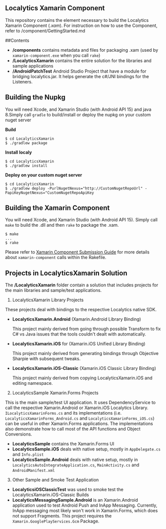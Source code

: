Localytics Xamarin Component
---
This repository contains the element necessary to build the Localytics Xamarin Component (*.xam*).  For instruction on how to use the Component, refer to /component/GettingStarted.md

##Contents
* **/components** contains metadata and files for packaging .xam (used by `xamarin-component.exe` when you call `rake`)
* **/LocalyticsXamarin** contains the entire solution for the libraries and sample applications
* **/AndroidPatchTest** Android Studio Project that have a module for bridging localytics.jar. It helps generate the c#/JNI bindings for the Listeners.

## Building the Nupkg
You will need Xcode, and Xamarin Studio (with Android API 15) and java 8.Simply call `gradle` to build/install or deploy the nupkg on your custom nuget server

**Build**
```
$ cd LocalyticsXamarin
$ ./gradlew package
```

**Install localy**
```
$ cd LocalyticsXamarin
$ ./gradlew install
```

**Deploy on your custom nuget server**
```
$ cd LocalyticsXamarin
$ ./gradlew deploy -PurlNugetNexus="http://CustomNugetRepoUrl" -PapiKeyNugetNexus="CustomNugetRepoApiKey
```

## Building the Xamarin Component
You will need Xcode, and Xamarin Studio (with Android API 15). Simply call `make` to build the .dll and then `rake` to package the .xam.
```
$ make
...
$ rake
```
Please refer to [Xamarin Component Submission Guide](https://developer.xamarin.com/guides/cross-platform/advanced/submitting_components/component_submission_guide/)
for more details about `xamarin-component` calls within the Rakefile.

## Projects in LocalyticsXamarin Solution
The **/LocalyticsXamarin** folder contain a solution that includes projects for the main libraries and sample/test applications.

1. LocalyticsXamarin Library Projects
   
  These projects deal with bindings to the respective Localytics native SDK.
  * **LocalyticsXamarin.Android** (Xamarin.Android Library Binding)
    
    This project mainly derived from going through possible Transform to fix C# vs Java issues that the tools couldn't dealt with automatically.
  * **LocalyticsXamarin.iOS** for (Xamarin.iOS Unified Library Binding)
    
    This project mainly derived from generating bindings through Objective Sharpie with subsequent tweaks.
  * **LocalyticsXamarin.iOS-Classic** (Xamarin.iOS Classic Library Binding)
    
    This project mainly derived from copying LocalyticsXamarin.iOS and editing namespace.

2. LocalyticsSample Xamarin.Forms Projects
  
  This is the main sample/test UI application. It uses DependencyService to call the respective Xamarin.Android or Xamarin.iOS Localytics Library. `ILocalyticsXamarinForms.cs` and its implementations (i.e. `LocalyticsXamarinForms_Android.cs` and `LocalyticsXamarinForms_iOS.cs`) can be useful in other Xamarin.Forms applications. The implementations also demonstrate how to call most of the API functions and Object Conversions.
  * **LocalyticsSample** contains the Xamarin.Forms UI
  * **LocalyticsSample.iOS** deals with native setup, mostly in `AppDelegate.cs` and `Info.plist`
  * **LocalyticsSample.Android** deals with native setup, mostly in `LocalyticsAutoIntegrateApplication.cs`, `MainActivity.cs` and `AndroidManifest.xml`

3. Other Sample and Smoke Test Application
  * **LocalyticsiOSClassicTest** was used to smoke test the LocalyticsXamarin.iOS-Classic Builds
  * **LocalyticsMessagingSample.Android** is an Xamarin.Android application used to test Android Push and InApp Messaging. Currently, InApp messaging most likely won't work in Xamarin.Forms, which does not support Fragments. This project requires the `Xamarin.GooglePlayServices.Gcm` Package.
